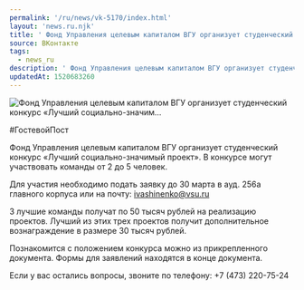 ```yaml
---
permalink: '/ru/news/vk-5170/index.html'
layout: 'news.ru.njk'
title: ' Фонд Управления целевым капиталом ВГУ организует студенческий конкурс «Лучший социально-значим…'
source: ВКонтакте
tags:
  - news_ru
description: ' Фонд Управления целевым капиталом ВГУ организует студенческий конкурс «Лучший социально-значим…'
updatedAt: 1520683260
---
```

![ Фонд Управления целевым капиталом ВГУ организует студенческий конкурс «Лучший социально-значим…](https://sun9-53.userapi.com/impf/c840627/v840627792/634f5/l3jhi4fV0gs.jpg?size=1280x853&quality=96&sign=b71b15088ada479e354205877be6045b&c_uniq_tag=xxjU_EouWh7OcC2YWtAyYDao5KjdetXDRfuhHEFZ9DU&type=album)

#ГостевойПост

Фонд Управления целевым капиталом ВГУ организует студенческий конкурс «Лучший социально-значимый проект». В конкурсе могут участвовать команды от 2 до 5 человек.

Для участия необходимо подать заявку до 30 марта в ауд. 256а главного корпуса или на почту: ivashinenko@vsu.ru

3 лучшие команды получат по 50 тысяч рублей на реализацию проектов. Лучший из этих трех проектов получит дополнительное вознаграждение в размере 30 тысяч рублей.

Познакомится с положением конкурса можно из прикрепленного документа. Формы для заявлений находятся в конце документа.

Если у вас остались вопросы, звоните по телефону: +7 (473) 220-75-24
